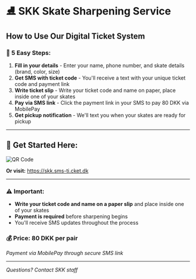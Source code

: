 # ⛸️ SKK Skate Sharpening Service

## How to Use Our Digital Ticket System

### 📱 5 Easy Steps:

1. **Fill in your details** - Enter your name, phone number, and skate details (brand, color, size)
2. **Get SMS with ticket code** - You'll receive a text with your unique ticket code and payment link
3. **Write ticket slip** - Write your ticket code and name on paper, place inside one of your skates
4. **Pay via SMS link** - Click the payment link in your SMS to pay 80 DKK via MobilePay
5. **Get pickup notification** - We'll text you when your skates are ready for pickup

---

## 🔗 Get Started Here:

![QR Code](https://api.qrserver.com/v1/create-qr-code/?size=300x300&data=https%3A//skk.sms-ti.cket.dk)

**Or visit:** https://skk.sms-ti.cket.dk

---

### ⚠️ Important:
- **Write your ticket code and name on a paper slip** and place inside one of your skates
- **Payment is required** before sharpening begins
- You'll receive SMS updates throughout the process

### 💰 Price: 80 DKK per pair
*Payment via MobilePay through secure SMS link*

---

*Questions? Contact SKK staff*